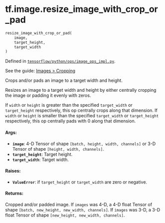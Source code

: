 <div itemscope itemtype="http://developers.google.com/ReferenceObject">
<meta itemprop="name" content="tf.image.resize_image_with_crop_or_pad" />
</div>

# tf.image.resize_image_with_crop_or_pad

``` python
resize_image_with_crop_or_pad(
    image,
    target_height,
    target_width
)
```



Defined in [`tensorflow/python/ops/image_ops_impl.py`](https://www.tensorflow.org/code/tensorflow/python/ops/image_ops_impl.py).

See the guide: [Images > Cropping](../../../../api_guides/python/image.md#Cropping)

Crops and/or pads an image to a target width and height.

Resizes an image to a target width and height by either centrally
cropping the image or padding it evenly with zeros.

If `width` or `height` is greater than the specified `target_width` or
`target_height` respectively, this op centrally crops along that dimension.
If `width` or `height` is smaller than the specified `target_width` or
`target_height` respectively, this op centrally pads with 0 along that
dimension.

#### Args:

* <b>`image`</b>: 4-D Tensor of shape `[batch, height, width, channels]` or
         3-D Tensor of shape `[height, width, channels]`.
* <b>`target_height`</b>: Target height.
* <b>`target_width`</b>: Target width.


#### Raises:

* <b>`ValueError`</b>: if `target_height` or `target_width` are zero or negative.


#### Returns:

  Cropped and/or padded image.
  If `images` was 4-D, a 4-D float Tensor of shape
  `[batch, new_height, new_width, channels]`.
  If `images` was 3-D, a 3-D float Tensor of shape
  `[new_height, new_width, channels]`.